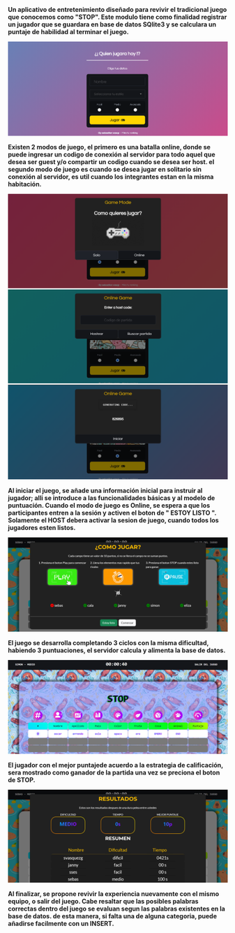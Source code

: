 <div style="align: justify;">
<strong>Un aplicativo de entretenimiento diseñado para revivir el tradicional juego que conocemos como "STOP". Este modulo tiene como finalidad registrar un jugador que se guardara
en base de datos SQlite3 y se calculara un puntaje de habilidad al terminar el juego.

![](https://github.com/sebasquez123/StopGameApp/blob/main/Figura-inicio.png)

Existen 2 modos de juego, el primero es una batalla online, donde se puede ingresar un codigo de conexión al servidor para todo aquel que desea ser guest y/o compartir un 
codigo cuando se desea ser host. el segundo modo de juego es cuando se desea jugar en solitario sin conexión al servidor, es util cuando los integrantes estan en la misma
habitación.
  
![](https://github.com/sebasquez123/StopGameApp/blob/main/Figura-solitario.png)
![](https://github.com/sebasquez123/StopGameApp/blob/main/Figura-EnterCode.png)
![](https://github.com/sebasquez123/StopGameApp/blob/main/Figura-HostCode.png)

Al iniciar el juego, se añade una información inicial para instruir al jugador; alli se introduce a las funcionalidades básicas y al modelo de puntuación. Cuando el modo de
juego es Online, se espera a que los participantes entren a la sesión y activen el boton de " ESTOY LISTO ".
Solamente el HOST debera activar la sesion de juego, cuando todos los jugadores esten listos.

![](https://github.com/sebasquez123/StopGameApp/blob/main/Figura-instructivo.png)

El juego se desarrolla completando 3 ciclos con la misma dificultad, habiendo 3 puntuaciones, el servidor calcula y alimenta la base de datos.

![](https://github.com/sebasquez123/StopGameApp/blob/main/Figura-Juego.png)

El jugador con el mejor puntajede acuerdo a la estrategia de calificación, sera mostrado como ganador de la partida una vez se preciona el boton
de STOP.

![](https://github.com/sebasquez123/StopGameApp/blob/main/Figura-finalizacionJuego.png)

Al finalizar, se propone revivir la experiencia nuevamente con el mismo equipo, o salir del juego. Cabe resaltar que las posibles palabras correctas dentro del juego se evaluan
segun las palabras existentes en la base de datos. de esta manera, si falta una de alguna categoria, puede añadirse facilmente con un INSERT.<strong>

<div>
